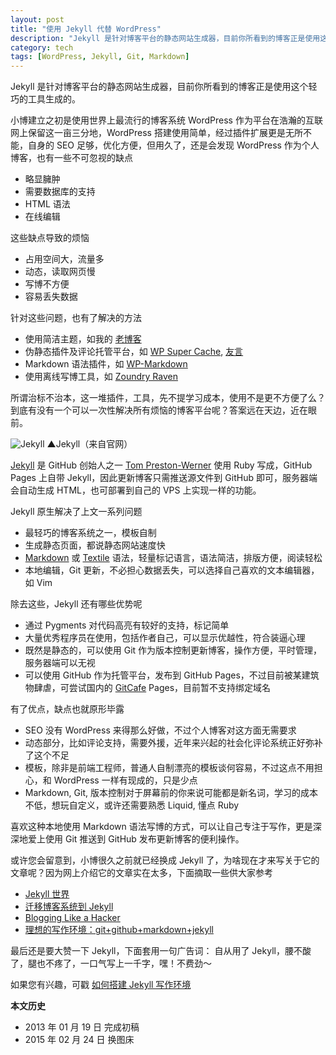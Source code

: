 ```yaml
---
layout: post
title: "使用 Jekyll 代替 WordPress"
description: "Jekyll 是针对博客平台的静态网站生成器，目前你所看到的博客正是使用这个轻巧的工具生成的。"
category: tech
tags: [WordPress, Jekyll, Git, Markdown]
---
```


Jekyll 是针对博客平台的静态网站生成器，目前你所看到的博客正是使用这个轻巧的工具生成的。

小博建立之初是使用世界上最流行的博客系统 WordPress 作为平台在浩瀚的互联网上保留这一亩三分地，WordPress 搭建使用简单，经过插件扩展更是无所不能，自身的 SEO 足够，优化方便，但用久了，还是会发现 WordPress 作为个人博客，也有一些不可忽视的缺点

* 略显臃肿
* 需要数据库的支持
* HTML 语法
* 在线编辑

这些缺点导致的烦恼

* 占用空间大，流量多
* 动态，读取网页慢
* 写博不方便
* 容易丢失数据

针对这些问题，也有了解决的方法

* 使用简洁主题，如我的 [老博客](http://old.fooleap.org/)
* 伪静态插件及评论托管平台，如 [WP Super Cache](http://wordpress.org/extend/plugins/wp-super-cache/), [友言](http://www.uyan.cc/)
* Markdown 语法插件，如 [WP-Markdown](http://wordpress.org/extend/plugins/wp-markdown/)
* 使用离线写博工具，如 [Zoundry Raven](http://www.zoundryraven.com)

所谓治标不治本，这一堆插件，工具，先不提学习成本，使用不是更不方便了么？到底有没有一个可以一次性解决所有烦恼的博客平台呢？答案远在天边，近在眼前。

![Jekyll]({{site.IMG_PATH}}/replace-wordpress-with-jekyll.png)
▲Jekyll（来自官网）

[Jekyll](http://jekyllrb.com/) 是 GitHub 创始人之一 [Tom Preston-Werner](http://tom.preston-werner.com/) 使用 Ruby 写成，GitHub Pages 上自带 Jekyll，因此更新博客只需推送源文件到 GitHub 即可，服务器端会自动生成 HTML，也可部署到自己的 VPS 上实现一样的功能。

Jekyll 原生解决了上文一系列问题

* 最轻巧的博客系统之一，模板自制
* 生成静态页面，都说静态网站速度快
* [Markdown](http://en.wikipedia.org/wiki/Markdown) 或 [Textile](http://en.wikipedia.org/wiki/Textile_\(markup_language\)) 语法，轻量标记语言，语法简洁，排版方便，阅读轻松
* 本地编辑，Git 更新，不必担心数据丢失，可以选择自己喜欢的文本编辑器，如 Vim

除去这些，Jekyll 还有哪些优势呢

* 通过 Pygments 对代码高亮有较好的支持，标记简单
* 大量优秀程序员在使用，包括作者自己，可以显示优越性，符合装逼心理
* 既然是静态的，可以使用 Git 作为版本控制更新博客，操作方便，平时管理，服务器端可以无视
* 可以使用 GitHub 作为托管平台，发布到 GitHub Pages，不过目前被某建筑物肆虐，可尝试国内的 [GitCafe](https://gitcafe.com/) Pages，目前暂不支持绑定域名

有了优点，缺点也就原形毕露

* SEO 没有 WordPress 来得那么好做，不过个人博客对这方面无需要求
* 动态部分，比如评论支持，需要外援，近年来兴起的社会化评论系统正好弥补了这个不足
* 模板，除非是前端工程师，普通人自制漂亮的模板谈何容易，不过这点不用担心，和 WordPress 一样有现成的，只是少点
* Markdown, Git, 版本控制对于屏幕前的你来说可能都是新名词，学习的成本不低，想玩自定义，或许还需要熟悉 Liquid, 懂点 Ruby

喜欢这种本地使用 Markdown 语法写博的方式，可以让自己专注于写作，更是深深地爱上使用 Git 推送到 GitHub 发布更新博客的便利操作。

或许您会留意到，小博很久之前就已经换成 Jekyll 了，为啥现在才来写关于它的文章呢？因为网上介绍它的文章实在太多，下面摘取一些供大家参考

* [Jekyll 世界](http://yihui.name/cn/2012/02/hello-jekyll/)
* [迁移博客系统到 Jekyll](http://qixinglu.com/post/migrate_blog_system_to_jekyll.html)
* [Blogging Like a Hacker](http://tom.preston-werner.com/2008/11/17/blogging-like-a-hacker.html)
* [理想的写作环境：git+github+markdown+jekyll](http://www.yangzhiping.com/tech/writing-space.html)

最后还是要大赞一下 Jekyll，下面套用一句广告词：
自从用了 Jekyll，腰不酸了，腿也不疼了，一口气写上一千字，嘿！不费劲～

如果您有兴趣，可戳 [如何搭建 Jekyll 写作环境](http://blog.fooleap.org/how-to-install-jekyll.html)

**本文历史**

* 2013 年 01 月 19 日 完成初稿
* 2015 年 02 月 24 日 换图床
